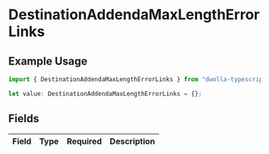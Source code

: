 # DestinationAddendaMaxLengthErrorLinks

## Example Usage

```typescript
import { DestinationAddendaMaxLengthErrorLinks } from "dwolla-typescript/models";

let value: DestinationAddendaMaxLengthErrorLinks = {};
```

## Fields

| Field       | Type        | Required    | Description |
| ----------- | ----------- | ----------- | ----------- |